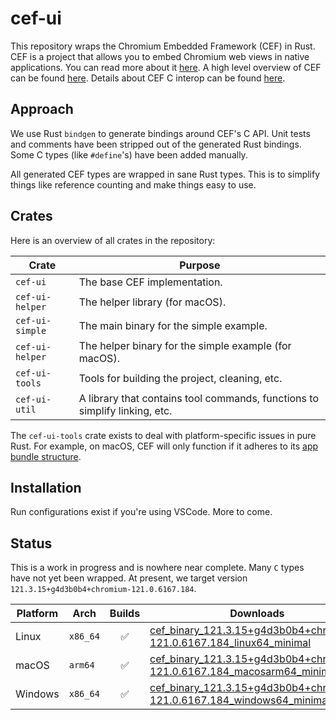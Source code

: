 # cef-ui

This repository wraps the Chromium Embedded Framework (CEF) in Rust. CEF is a project that allows you to embed Chromium web views in native applications. You can read more about it [here](https://github.com/chromiumembedded/cef). A high level overview of CEF can be found [here](https://bitbucket.org/chromiumembedded/cef/wiki/GeneralUsage). Details about CEF C interop can be found [here](https://bitbucket.org/chromiumembedded/cef/wiki/UsingTheCAPI.md).

## Approach

We use Rust `bindgen` to generate bindings around CEF's C API. Unit tests and comments have been stripped out of the generated Rust bindings. Some C types (like `#define`'s) have been added manually.

All generated CEF types are wrapped in sane Rust types. This is to simplify things like reference counting and make things easy to use.

## Crates

Here is an overview of all crates in the repository:

| Crate | Purpose |
| --- | --- |
| `cef-ui` | The base CEF implementation. |
| `cef-ui-helper` | The helper library (for macOS). |
| `cef-ui-simple` | The main binary for the simple example. |
| `cef-ui-helper` | The helper binary for the simple example (for macOS). |
| `cef-ui-tools` | Tools for building the project, cleaning, etc. |
| `cef-ui-util` | A library that contains tool commands, functions to simplify linking, etc. |

The `cef-ui-tools` crate exists to deal with platform-specific issues in pure Rust. For example, on macOS, CEF will only function if it adheres to its [app bundle structure](https://bitbucket.org/chromiumembedded/cef/wiki/GeneralUsage.md#markdown-header-macos).

## Installation

Run configurations exist if you're using VSCode. More to come.

## Status

This is a work in progress and is nowhere near complete. Many `C` types have not yet been wrapped. At present, we target version `121.3.15+g4d3b0b4+chromium-121.0.6167.184`.

| Platform | Arch | Builds | Downloads |
| --- | --- | :---: | --- |
| Linux | `x86_64` | :white_check_mark: | [cef_binary_121.3.15+g4d3b0b4+chromium-121.0.6167.184_linux64_minimal](https://cef-builds.spotifycdn.com/cef_binary_121.3.15%2Bg4d3b0b4%2Bchromium-121.0.6167.184_linux64_minimal.tar.bz2) |
| macOS | `arm64` | :white_check_mark: | [cef_binary_121.3.15+g4d3b0b4+chromium-121.0.6167.184_macosarm64_minimal](https://cef-builds.spotifycdn.com/cef_binary_121.3.15%2Bg4d3b0b4%2Bchromium-121.0.6167.184_macosarm64_minimal.tar.bz2)
| Windows | `x86_64` | :white_check_mark: | [cef_binary_121.3.15+g4d3b0b4+chromium-121.0.6167.184_windows64_minimal](https://cef-builds.spotifycdn.com/cef_binary_121.3.15%2Bg4d3b0b4%2Bchromium-121.0.6167.184_windows64_minimal.tar.bz2) |
